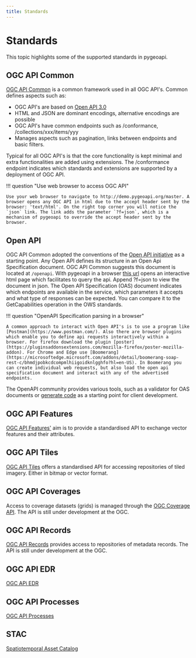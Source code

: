 ```yaml
---
title: Standards
---
```


# Standards

This topic highlights some of the supported standards in pygeoapi.

## OGC API Common

[OGC API Common](https://ogcapi.ogc.org/common/) is a common framework used in all OGC API's. Common defines aspects such as:

- OGC API's are based on [Open API 3.0](https://spec.openapis.org/oas/latest.html)
- HTML and JSON are dominant encodings, alternative encodings are possible
- OGC API's have common endpoints such as /conformance, /collections/xxx/items/yyy 
- Manages aspects such as pagination, links between endpoints and basic filters.

Typical for all OGC API's is that the core functionality is kept minimal and extra functionalities are added using extensions. The /conformance endpoint indicates which standards and extensions are supported by a deployment of OGC API.

!!! question "Use web browser to access OGC API"

    Use your web browser to navigate to http://demo.pygeoapi.org/master. A browser opens any OGC API in html due to the accept header sent by the browser: 'text/html'. On the right top corner you will notice the `json` link. The link adds the parameter `?f=json`, which is a mechanism of pygeoapi to override the accept header sent by the browser.

## Open API

OGC API Common adopted the conventions of the [Open API initiative](https://www.openapis.org/about) as a starting point. Any Open API defines its structure in an Open Api Specification document. OGC API Common suggests this document is located at `/openapi`. With pygeoapi in a browser [this url](http://demo.pygeoapi.org/master/openapi) opens an interactive html page which facilitates to query the api. Append ?f=json to view the document in json. The Open API Specification (OAS) document indicates which endpoints are available in the service, which parameters it accepts and what type of responses can be expected. You can compare it to the GetCapabilities operation in the OWS standards. 

!!! question "OpenAPI Specification parsing in a browser" 

    A common approach to interact with Open API's is to use a program like [Postman](https://www.postman.com/). Also there are browser plugins which enable you to define api requests interactively within a browser. For firefox download the plugin [poster](https://pluginsaddonsextensions.com/mozilla-firefox/poster-mozilla-addon). For Chrome and Edge use [Boomerang](https://microsoftedge.microsoft.com/addons/detail/boomerang-soap-rest-c/bhmdjpobkcdcompmlhiigoidknlgghfo?hl=en-US). In Boomerang you can create individual web requests, but also load the open api specification document and interact with any of the advertised endpoints. 

The OpenAPI community provides various tools, such as a validator for OAS documents or [generate code](https://swagger.io/tools/swagger-codegen/) as a starting point for client development.

## OGC API Features

[OGC API Features'](https://ogcapi.ogc.org/features/) aim is to provide a standardised API to exchange vector features and their attributes.

## OGC API Tiles

[OGC API Tiles](https://ogcapi.ogc.org/tiles/) offers a standardised API for accessing repositories of tiled imagery. Either in bitmap or vector format.

## OGC API Coverages

Access to coverage datasets (grids) is managed through the [OGC Coverage API](https://ogcapi.ogc.org/coverages/). The API is still under development at the OGC.

## OGC API Records

[OGC API Records](https://ogcapi.ogc.org/records/) provides access to repositories of metadata records. The API is still under development at the OGC.

## OGC API EDR

[OGC APi EDR](https://ogcapi.ogc.org/edr/)

## OGC API Processes

[OGC API Processes](https://ogcapi.ogc.org/processes/)

## STAC

[Spatiotemporal Asset Catalog](https://stacspec.org/) 